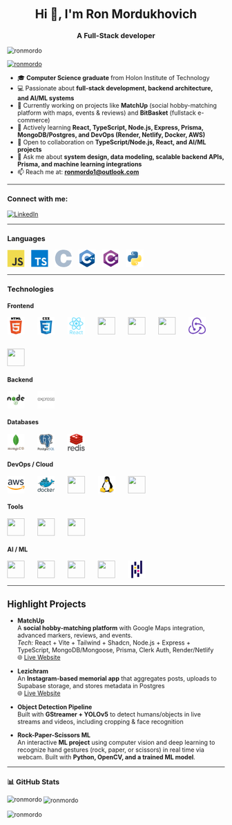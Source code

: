 <h1 align="center">Hi 👋, I'm Ron Mordukhovich</h1>
<h3 align="center">A Full-Stack developer</h3>

<p align="left"> 
  <img src="https://komarev.com/ghpvc/?username=ronmordo&label=Profile%20views&color=0e75b6&style=flat" alt="ronmordo" /> 
</p>

<p align="left"> 
  <a href="https://github.com/ryo-ma/github-profile-trophy">
    <img src="https://github-profile-trophy.vercel.app/?username=ronmordo" alt="ronmordo" />
  </a> 
</p>

- 🎓 **Computer Science graduate** from Holon Institute of Technology  
- 💻 Passionate about **full-stack development, backend architecture, and AI/ML systems**  
- 🔭 Currently working on projects like **MatchUp** (social hobby-matching platform with maps, events & reviews) and **BitBasket** (fullstack e-commerce)  
- 🌱 Actively learning **React, TypeScript, Node.js, Express, Prisma, MongoDB/Postgres, and DevOps (Render, Netlify, Docker, AWS)**  
- 🤝 Open to collaboration on **TypeScript/Node.js, React, and AI/ML projects**  
- 💬 Ask me about **system design, data modeling, scalable backend APIs, Prisma, and machine learning integrations**  
- 📫 Reach me at: **ronmordo1@outlook.com**  

---

### Connect with me:
[![LinkedIn](https://img.shields.io/badge/LinkedIn-Ron%20Mordokhovich-blue?style=for-the-badge&logo=linkedin)](https://www.linkedin.com/in/ron-mordokhovich-877a33234/)

---

<h3 align="left">Languages</h3>
<div align="left" style="display: flex; flex-wrap: wrap; gap: 15px;">
  <a href="https://developer.mozilla.org/en-US/docs/Web/JavaScript" target="_blank"><img src="https://raw.githubusercontent.com/devicons/devicon/master/icons/javascript/javascript-original.svg" width="40" height="40"/></a>
  <a href="https://www.typescriptlang.org/" target="_blank"><img src="https://raw.githubusercontent.com/devicons/devicon/master/icons/typescript/typescript-original.svg" width="40" height="40"/></a>
  <a href="https://www.cprogramming.com/" target="_blank"><img src="https://raw.githubusercontent.com/devicons/devicon/master/icons/c/c-original.svg" width="40" height="40"/></a>
  <a href="https://www.w3schools.com/cpp/" target="_blank"><img src="https://raw.githubusercontent.com/devicons/devicon/master/icons/cplusplus/cplusplus-original.svg" width="40" height="40"/></a>
  <a href="https://www.w3schools.com/cs/" target="_blank"><img src="https://raw.githubusercontent.com/devicons/devicon/master/icons/csharp/csharp-original.svg" width="40" height="40"/></a>
  <a href="https://www.python.org" target="_blank"><img src="https://raw.githubusercontent.com/devicons/devicon/master/icons/python/python-original.svg" width="40" height="40"/></a>
</div>

---

<h3 align="left">Technologies</h3>

<h4>Frontend</h4>
<div align="left" style="display: flex; flex-wrap: wrap; gap: 30px;">
  <a href="https://www.w3.org/html/" target="_blank"><img src="https://raw.githubusercontent.com/devicons/devicon/master/icons/html5/html5-original-wordmark.svg" width="40" height="40"/></a>
  <a href="https://www.w3schools.com/css/" target="_blank"><img src="https://raw.githubusercontent.com/devicons/devicon/master/icons/css3/css3-original-wordmark.svg" width="40" height="40"/></a>
  <a href="https://reactjs.org/" target="_blank"><img src="https://raw.githubusercontent.com/devicons/devicon/master/icons/react/react-original-wordmark.svg" width="40" height="40"/></a>
  <a href="https://reactnative.dev/" target="_blank"><img src="https://reactnative.dev/img/header_logo.svg" width="40" height="40"/></a>
  <a href="https://nextjs.org/" target="_blank"><img src="https://cdn.worldvectorlogo.com/logos/nextjs-2.svg" width="40" height="40"/></a>
  <a href="https://tailwindcss.com/" target="_blank"><img src="https://www.vectorlogo.zone/logos/tailwindcss/tailwindcss-icon.svg" width="40" height="40"/></a>
  <a href="https://redux.js.org" target="_blank"><img src="https://raw.githubusercontent.com/devicons/devicon/master/icons/redux/redux-original.svg" width="40" height="40"/></a>
  <a href="https://framer.com/" target="_blank"><img src="https://www.vectorlogo.zone/logos/framer/framer-icon.svg" width="40" height="40"/></a>
</div>

<h4>Backend</h4>
<div align="left" style="display: flex; flex-wrap: wrap; gap: 30px;">
  <a href="https://nodejs.org" target="_blank"><img src="https://raw.githubusercontent.com/devicons/devicon/master/icons/nodejs/nodejs-original-wordmark.svg" width="40" height="40"/></a>
  <a href="https://expressjs.com" target="_blank"><img src="https://raw.githubusercontent.com/devicons/devicon/master/icons/express/express-original-wordmark.svg" width="40" height="40"/></a>
</div>

<h4>Databases</h4>
<div align="left" style="display: flex; flex-wrap: wrap; gap: 30px;">
  <a href="https://www.mongodb.com/" target="_blank"><img src="https://raw.githubusercontent.com/devicons/devicon/master/icons/mongodb/mongodb-original-wordmark.svg" width="40" height="40"/></a>
  <a href="https://www.postgresql.org" target="_blank"><img src="https://raw.githubusercontent.com/devicons/devicon/master/icons/postgresql/postgresql-original-wordmark.svg" width="40" height="40"/></a>
  <a href="https://redis.io" target="_blank"><img src="https://raw.githubusercontent.com/devicons/devicon/master/icons/redis/redis-original-wordmark.svg" width="40" height="40"/></a>
</div>

<h4>DevOps / Cloud</h4>
<div align="left" style="display: flex; flex-wrap: wrap; gap: 30px;">
  <a href="https://aws.amazon.com" target="_blank"><img src="https://raw.githubusercontent.com/devicons/devicon/master/icons/amazonwebservices/amazonwebservices-original-wordmark.svg" width="40" height="40"/></a>
  <a href="https://www.docker.com/" target="_blank"><img src="https://raw.githubusercontent.com/devicons/devicon/master/icons/docker/docker-original-wordmark.svg" width="40" height="40"/></a>
  <a href="https://git-scm.com/" target="_blank"><img src="https://www.vectorlogo.zone/logos/git-scm/git-scm-icon.svg" width="40" height="40"/></a>
  <a href="https://www.linux.org/" target="_blank"><img src="https://raw.githubusercontent.com/devicons/devicon/master/icons/linux/linux-original.svg" width="40" height="40"/></a>
  <a href="https://www.gnu.org/software/bash/" target="_blank"><img src="https://www.vectorlogo.zone/logos/gnu_bash/gnu_bash-icon.svg" width="40" height="40"/></a>
</div>

<h4>Tools</h4>
<div align="left" style="display: flex; flex-wrap: wrap; gap: 30px;">
  <a href="https://www.figma.com/" target="_blank"><img src="https://www.vectorlogo.zone/logos/figma/figma-icon.svg" width="40" height="40"/></a>
  <a href="https://postman.com" target="_blank"><img src="https://www.vectorlogo.zone/logos/getpostman/getpostman-icon.svg" width="40" height="40"/></a>
  <a href="https://jestjs.io" target="_blank"><img src="https://www.vectorlogo.zone/logos/jestjsio/jestjsio-icon.svg" width="40" height="40"/></a>
</div>

<h4>AI / ML</h4>
<div align="left" style="display: flex; flex-wrap: wrap; gap: 30px;">
  <a href="https://pytorch.org/" target="_blank"><img src="https://www.vectorlogo.zone/logos/pytorch/pytorch-icon.svg" width="40" height="40"/></a>
  <a href="https://www.tensorflow.org" target="_blank"><img src="https://www.vectorlogo.zone/logos/tensorflow/tensorflow-icon.svg" width="40" height="40"/></a>
  <a href="https://scikit-learn.org/" target="_blank"><img src="https://upload.wikimedia.org/wikipedia/commons/0/05/Scikit_learn_logo_small.svg" width="40" height="40"/></a>
  <a href="https://opencv.org/" target="_blank"><img src="https://www.vectorlogo.zone/logos/opencv/opencv-icon.svg" width="40" height="40"/></a>
  <a href="https://pandas.pydata.org/" target="_blank"><img src="https://raw.githubusercontent.com/devicons/devicon/master/icons/pandas/pandas-original.svg" width="40" height="40"/></a>
</div>

---

## Highlight Projects  

- **MatchUp**  
  A **social hobby-matching platform** with Google Maps integration, advanced markers, reviews, and events.  
  *Tech:* React + Vite + Tailwind + Shadcn, Node.js + Express + TypeScript, MongoDB/Mongoose, Prisma, Clerk Auth, Render/Netlify  
  🌐 [Live Website](https://getogather.com/)

- **Lezichram**  
  An **Instagram-based memorial app** that aggregates posts, uploads to Supabase storage, and stores metadata in Postgres  
  🌐 [Live Website](https://lezichram.co.il/)

- **Object Detection Pipeline**  
  Built with **GStreamer + YOLOv5** to detect humans/objects in live streams and videos, including cropping & face recognition  

- **Rock-Paper-Scissors ML**  
  An interactive **ML project** using computer vision and deep learning to recognize hand gestures (rock, paper, or scissors) in real time via webcam. Built with **Python, OpenCV, and a trained ML model**.  

---

<h3 align="left">📊 GitHub Stats</h3>
<p><img align="left" src="https://github-readme-stats.vercel.app/api/top-langs?username=ronmordo&show_icons=true&locale=en&layout=compact" alt="ronmordo" /></p>
<p>&nbsp;<img align="center" src="https://github-readme-stats.vercel.app/api?username=ronmordo&show_icons=true&locale=en" alt="ronmordo" /></p>
<p><img align="center" src="https://github-readme-streak-stats.herokuapp.com/?user=ronmordo&" alt="ronmordo" /></p>
